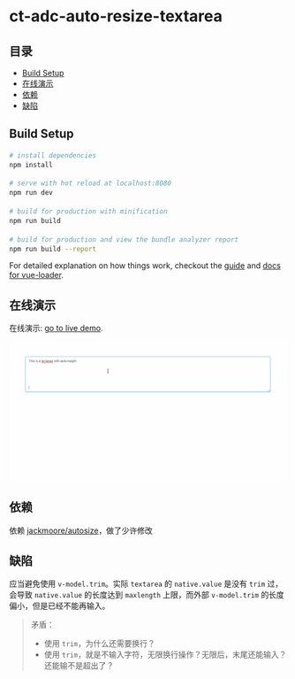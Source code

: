 # ct-adc-auto-resize-textarea

## 目录

- [Build Setup](#build-setup)
- [在线演示](#在线演示)
- [依赖](#依赖)
- [缺陷](#缺陷)


## Build Setup

``` bash
# install dependencies
npm install

# serve with hot reload at localhost:8080
npm run dev

# build for production with minification
npm run build

# build for production and view the bundle analyzer report
npm run build --report
```

For detailed explanation on how things work, checkout the [guide](http://vuejs-templates.github.io/webpack/) and [docs for vue-loader](http://vuejs.github.io/vue-loader).

## 在线演示

在线演示: [go to live demo](http://htmlpreview.github.io/?https://github.com/ct-adc/ct-adc-auto-resize-textarea/blob/master/view/demo.html).

![demo.gif](./src/img/demo.gif)

## 依赖

依赖 [jackmoore/autosize](https://github.com/jackmoore/autosize)，做了少许修改

## 缺陷

应当避免使用 `v-model.trim`。实际 `textarea` 的 `native.value` 是没有 `trim` 过，会导致 `native.value` 的长度达到 `maxlength` 上限，而外部 `v-model.trim` 的长度偏小，但是已经不能再输入。

> 矛盾：
> - 使用 `trim`，为什么还需要换行？
> - 使用 `trim`，就是不输入字符，无限换行操作？无限后，末尾还能输入？还能输不是超出了？
